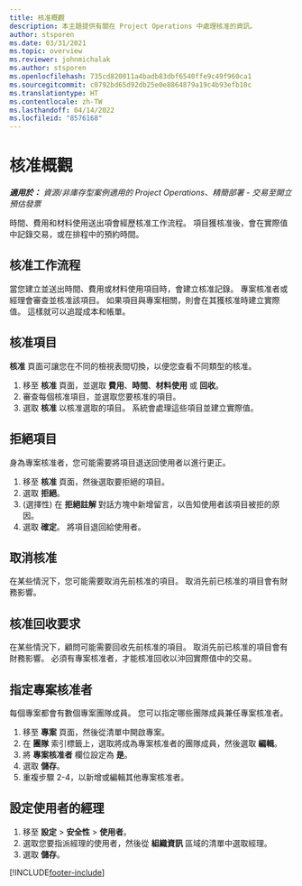 ```yaml
---
title: 核准概觀
description: 本主題提供有關在 Project Operations 中處理核准的資訊。
author: stsporen
ms.date: 03/31/2021
ms.topic: overview
ms.reviewer: johnmichalak
ms.author: stsporen
ms.openlocfilehash: 735cd820011a4badb83dbf6540ffe9c49f960ca1
ms.sourcegitcommit: c0792bd65d92db25e0e8864879a19c4b93efb10c
ms.translationtype: HT
ms.contentlocale: zh-TW
ms.lasthandoff: 04/14/2022
ms.locfileid: "8576168"
---
```

# <a name="approvals-overview"></a>核准概觀

_**適用於：** 資源/非庫存型案例適用的 Project Operations、精簡部署 - 交易至開立預估發票_

時間、費用和材料使用送出項會經歷核准工作流程。 項目獲核准後，會在實際值中記錄交易，或在排程中的預約時間。

## <a name="approvals-workflow"></a>核准工作流程
當您建立並送出時間、費用或材料使用項目時，會建立核准記錄。 專案核准者或經理會審查並核准該項目。 如果項目與專案相關，則會在其獲核准時建立實際值。 這樣就可以追蹤成本和帳單。

## <a name="approve-an-entry"></a>核准項目
**核准** 頁面可讓您在不同的檢視表間切換，以便您查看不同類型的核准。
  
1. 移至 **核准** 頁面，並選取 **費用**、**時間**、**材料使用** 或 **回收**。
2. 審查每個核准項目，並選取您要核准的項目。
3. 選取 **核准** 以核准選取的項目。
系統會處理這些項目並建立實際值。

## <a name="reject-an-entry"></a>拒絕項目
身為專案核准者，您可能需要將項目退送回使用者以進行更正。
  
1. 移至 **核准** 頁面，然後選取要拒絕的項目。 
2. 選取 **拒絕**。
3. (選擇性) 在 **拒絕註解** 對話方塊中新增留言，以告知使用者該項目被拒的原因。
4. 選取 **確定**。 將項目退回給使用者。
  
## <a name="cancel-approval"></a>取消核准
在某些情況下，您可能需要取消先前核准的項目。 取消先前已核准的項目會有財務影響。 

## <a name="approving-recall-requests"></a>核准回收要求
在某些情況下，顧問可能需要回收先前核准的項目。 取消先前已核准的項目會有財務影響。 必須有專案核准者，才能核准回收以沖回實際值中的交易。

## <a name="specify-project-approvers"></a>指定專案核准者
每個專案都會有數個專案團隊成員。 您可以指定哪些團隊成員兼任專案核准者。

1. 移至 **專案** 頁面，然後從清單中開啟專案。
2. 在 **團隊** 索引標籤上，選取將成為專案核准者的團隊成員，然後選取 **編輯**。
3. 將 **專案核准者** 欄位設定為 **是**。
4. 選取 **儲存**。
5. 重複步驟 2-4，以新增或編輯其他專案核准者。

## <a name="configure-the-users-manager"></a>設定使用者的經理

1. 移至 **設定** > **安全性** > **使用者**。
2. 選取您要指派經理的使用者，然後從 **組織資訊** 區域的清單中選取經理。 
3. 選取 **儲存**。




[!INCLUDE[footer-include](../includes/footer-banner.md)]
